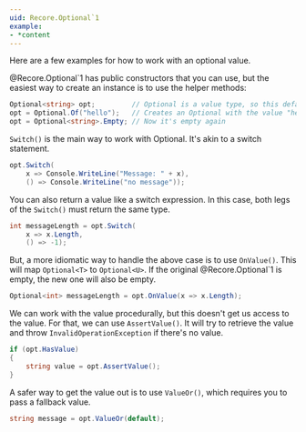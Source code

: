 ```yaml
---
uid: Recore.Optional`1
example:
- *content
---
```


Here are a few examples for how to work with an optional value.

@Recore.Optional`1 has public constructors that you can use, but the easiest way to create an instance is to use the helper methods:

```cs
Optional<string> opt;         // Optional is a value type, so this defaults to empty
opt = Optional.Of("hello");   // Creates an Optional with the value "hello"
opt = Optional<string>.Empty; // Now it's empty again
```

`Switch()` is the main way to work with Optional.
It's akin to a switch statement.

```cs
opt.Switch(
    x => Console.WriteLine("Message: " + x),
    () => Console.WriteLine("no message"));
```

You can also return a value like a switch expression.
In this case, both legs of the `Switch()` must return the same type.

```cs
int messageLength = opt.Switch(
    x => x.Length,
    () => -1);
```

But, a more idiomatic way to handle the above case is to use `OnValue()`.
This will map `Optional<T>` to `Optional<U>`.
If the original @Recore.Optional`1 is empty, the new one will also be empty.

```cs
Optional<int> messageLength = opt.OnValue(x => x.Length);
```

We can work with the value procedurally, but this doesn't get us access to the value.
For that, we can use `AssertValue()`.
It will try to retrieve the value and throw `InvalidOperationException` if there's no value.

```cs
if (opt.HasValue)
{
    string value = opt.AssertValue();
}
```

A safer way to get the value out is to use `ValueOr()`, which requires you to pass a fallback value.

```cs
string message = opt.ValueOr(default);
```